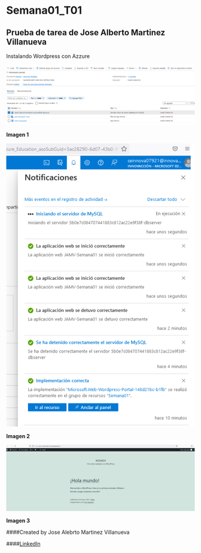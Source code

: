 # Semana01_T01
## Prueba de tarea de Jose Alberto Martinez Villanueva
Instalando Wordpress con Azzure


![Imagen 1](https://github.com/JoseAlbertoMV/Semana01_T01/blob/c250efeb95d9e19c01164169fc756a99095d1dc5/Semana%201%20T1/Image01.png)

**Imagen 1**


![Imagen 2](https://github.com/JoseAlbertoMV/Semana01_T01/blob/c250efeb95d9e19c01164169fc756a99095d1dc5/Semana%201%20T1/Image02.png)

**Imagen 2**


![Imagen 3](https://github.com/JoseAlbertoMV/Semana01_T01/blob/c250efeb95d9e19c01164169fc756a99095d1dc5/Semana%201%20T1/Image03.png)

**Imagen 3**

####Created by Jose Alebrto Martinez Villanueva

####[LinkedIn](https://www.linkedin.com/in/jos%C3%A9-alberto-martinez-villanueva-98ba9919)
